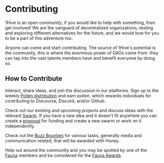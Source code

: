 # Contributing

1Hive is an open community, if you would like to help with something, then get involved! We are the vanguard of decentralized organizations, testing and exploring different alternatives for the future, and we would love for you to be a part of this adventure too.

Anyone can come and start contributing. The source of 1Hive's potential is the community, this is where the enormous power of DAOs come from: they can tap into the vast talents members have and benefit everyone by doing so.

## How to Contribute

Interact, share ideas, and join the discussion in our platforms. Sign up to the weekly [Pollen distribution](../pollen.md) and earn pollen, which rewards individuals for contributing to Discourse, Discord, and/or Github.

Check out our existing and upcoming projects and discuss ideas with the relevant [Swarm](../../community/swarms/). If you have a new idea and it doesn't fit anywhere you can create a [proposal](../../projects/honey/participation.md) for funding and create a new swarm or work on it independently.

Check out the [Buzz Bounties](buzz-bounty.md) for various tasks, generally media and communication related, that will be awarded with Honey.

Help out around the community and you may be spotted by one of the [Fauna](../../community/swarms/fauna.md) members and be considered for the [Fauna Awards](fauna-awards.md).

